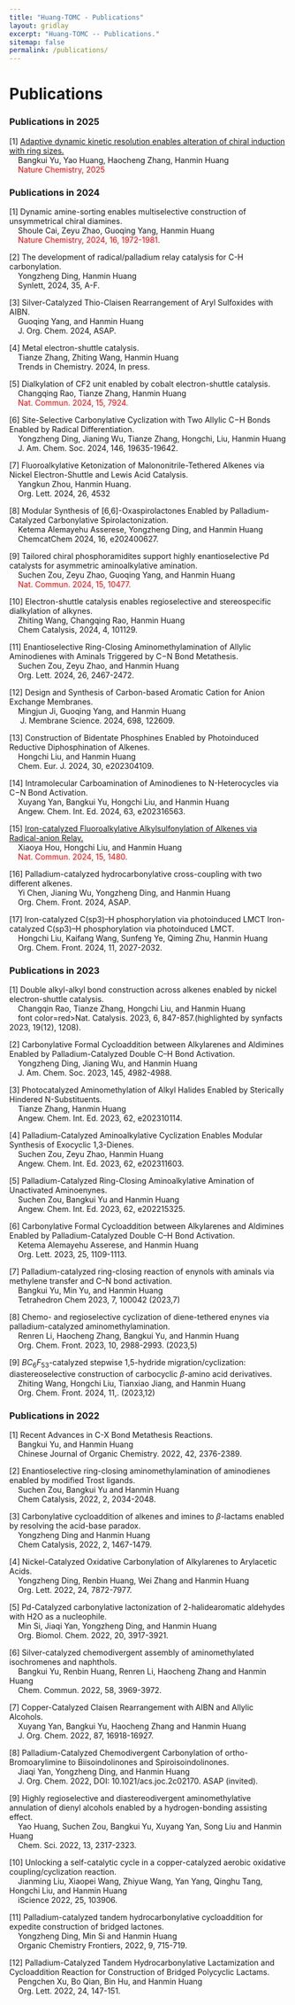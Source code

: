 ```yaml
---
title: "Huang-TOMC - Publications"
layout: gridlay
excerpt: "Huang-TOMC -- Publications."
sitemap: false
permalink: /publications/
---
```


# Publications

### Publications in 2025
[1] [Adaptive dynamic kinetic resolution enables alteration of chiral induction with ring sizes.](https://doi.org/10.1038/s41557-025-01850-8)\
&nbsp;&nbsp;&nbsp;&nbsp;Bangkui Yu, Yao Huang, Haocheng Zhang, Hanmin Huang\
&nbsp;&nbsp;&nbsp;&nbsp;<font color=red>Nature Chemistry, 2025</font>

### Publications in 2024
[1] Dynamic amine-sorting enables multiselective construction of unsymmetrical chiral diamines.\
&nbsp;&nbsp;&nbsp;&nbsp;Shoule Cai, Zeyu Zhao, Guoqing Yang, Hanmin Huang\
&nbsp;&nbsp;&nbsp;&nbsp;<font color=red>Nature Chemistry, 2024, 16, 1972-1981.</font>

[2] The development of radical/palladium relay catalysis for C-H carbonylation.\
&nbsp;&nbsp;&nbsp;&nbsp;Yongzheng Ding, Hanmin Huang\
&nbsp;&nbsp;&nbsp;&nbsp;Synlett, 2024, 35, A-F.

[3] Silver-Catalyzed Thio-Claisen Rearrangement of Aryl Sulfoxides with AIBN.\
&nbsp;&nbsp;&nbsp;&nbsp;Guoqing Yang, and Hanmin Huang\
&nbsp;&nbsp;&nbsp;&nbsp;J. Org. Chem. 2024, ASAP.

[4] Metal electron-shuttle catalysis.\
&nbsp;&nbsp;&nbsp;&nbsp;Tianze Zhang, Zhiting Wang, Hanmin Huang\
&nbsp;&nbsp;&nbsp;&nbsp;Trends in Chemistry. 2024, In press.

[5] Dialkylation of CF2 unit enabled by cobalt electron-shuttle catalysis.\
&nbsp;&nbsp;&nbsp;&nbsp;Changqing Rao, Tianze Zhang, Hanmin Huang\
&nbsp;&nbsp;&nbsp;&nbsp;<font color=red>Nat. Commun. 2024, 15, 7924.</font>

[6] Site-Selective Carbonylative Cyclization with Two Allylic C−H Bonds Enabled by Radical Differentiation.\
&nbsp;&nbsp;&nbsp;&nbsp;Yongzheng Ding, Jianing Wu, Tianze Zhang, Hongchi, Liu, Hanmin Huang\
&nbsp;&nbsp;&nbsp;&nbsp;J. Am. Chem. Soc. 2024, 146, 19635-19642.

[7] Fluoroalkylative Ketonization of Malononitrile-Tethered Alkenes via Nickel Electron-Shuttle and Lewis Acid Catalysis.\
&nbsp;&nbsp;&nbsp;&nbsp;Yangkun Zhou, Hanmin Huang.\
&nbsp;&nbsp;&nbsp;&nbsp;Org. Lett. 2024, 26, 4532

[8] Modular Synthesis of [6,6]-Oxaspirolactones Enabled by Palladium-Catalyzed Carbonylative Spirolactonization.\
&nbsp;&nbsp;&nbsp;&nbsp;Ketema Alemayehu Asserese, Yongzheng Ding, and Hanmin Huang\
&nbsp;&nbsp;&nbsp;&nbsp;ChemcatChem 2024, 16, e202400627.

[9] Tailored chiral phosphoramidites support highly enantioselective Pd catalysts for asymmetric aminoalkylative amination.\
&nbsp;&nbsp;&nbsp;&nbsp;Suchen Zou, Zeyu Zhao, Guoqing Yang, and Hanmin Huang\
&nbsp;&nbsp;&nbsp;&nbsp;<font color=red>Nat. Commun. 2024, 15, 10477.</font>

[10] Electron-shuttle catalysis enables regioselective and stereospecific dialkylation of alkynes.\
&nbsp;&nbsp;&nbsp;&nbsp;Zhiting Wang, Changqing Rao, Hanmin Huang\
&nbsp;&nbsp;&nbsp;&nbsp;Chem Catalysis, 2024, 4, 101129.

[11] Enantioselective Ring-Closing Aminomethylamination of Allylic Aminodienes with Aminals Triggered by C−N Bond Metathesis.\
&nbsp;&nbsp;&nbsp;&nbsp;Suchen Zou, Zeyu Zhao, and Hanmin Huang\
&nbsp;&nbsp;&nbsp;&nbsp;Org. Lett. 2024, 26, 2467-2472.

[12] Design and Synthesis of Carbon-based Aromatic Cation for Anion Exchange Membranes.\
&nbsp;&nbsp;&nbsp;&nbsp;Mingjun Ji, Guoqing Yang, and Hanmin Huang\
&nbsp;&nbsp;&nbsp;&nbsp; J. Membrane Science. 2024, 698, 122609. 

[13] Construction of Bidentate Phosphines Enabled by Photoinduced Reductive Diphosphination of Alkenes.\
&nbsp;&nbsp;&nbsp;&nbsp;Hongchi Liu, and Hanmin Huang\
&nbsp;&nbsp;&nbsp;&nbsp;Chem. Eur. J. 2024, 30, e202304109.

[14] Intramolecular Carboamination of Aminodienes to N-Heterocycles via C−N Bond Activation.\
&nbsp;&nbsp;&nbsp;&nbsp;Xuyang Yan, Bangkui Yu, Hongchi Liu, and Hanmin Huang\
&nbsp;&nbsp;&nbsp;&nbsp;Angew. Chem. Int. Ed. 2024, 63, e202316563.

[15] [Iron-catalyzed Fluoroalkylative Alkylsulfonylation of Alkenes via Radical-anion Relay.](https://doi.org/10.1038/s41467-024-45867-y)\
&nbsp;&nbsp;&nbsp;&nbsp;Xiaoya Hou, Hongchi Liu, and Hanmin Huang\
&nbsp;&nbsp;&nbsp;&nbsp;<font color=red>Nat. Commun. 2024, 15, 1480.</font>

[16] Palladium-catalyzed hydrocarbonylative cross-coupling with two different alkenes.\
&nbsp;&nbsp;&nbsp;&nbsp;Yi Chen, Jianing Wu, Yongzheng Ding, and Hanmin Huang\
&nbsp;&nbsp;&nbsp;&nbsp;Org. Chem. Front. 2024, ASAP.

[17] Iron-catalyzed C(sp3)–H phosphorylation via photoinduced LMCT Iron-catalyzed C(sp3)–H phosphorylation via photoinduced LMCT.\
&nbsp;&nbsp;&nbsp;&nbsp;Hongchi Liu, Kaifang Wang, Sunfeng Ye, Qiming Zhu, Hanmin Huang\
&nbsp;&nbsp;&nbsp;&nbsp;Org. Chem. Front. 2024, 11, 2027-2032.

### Publications in 2023
[1] Double alkyl-alkyl bond construction across alkenes enabled by nickel electron-shuttle catalysis.\
&nbsp;&nbsp;&nbsp;&nbsp;Changqin Rao, Tianze Zhang, Hongchi Liu, and Hanmin Huang\
&nbsp;&nbsp;&nbsp;&nbsp;font color=red>Nat. Catalysis. 2023, 6, 847-857.(highlighted by synfacts 2023, 19(12), 1208).</font>

[2] Carbonylative Formal Cycloaddition between Alkylarenes and Aldimines Enabled by Palladium-Catalyzed Double C–H Bond Activation.\
&nbsp;&nbsp;&nbsp;&nbsp;Yongzheng Ding, Jianing Wu, and Hanmin Huang\
&nbsp;&nbsp;&nbsp;&nbsp;J. Am. Chem. Soc. 2023, 145, 4982-4988.

[3] Photocatalyzed Aminomethylation of Alkyl Halides Enabled by Sterically Hindered N-Substituents.\
&nbsp;&nbsp;&nbsp;&nbsp;Tianze Zhang, Hanmin Huang\
&nbsp;&nbsp;&nbsp;&nbsp;Angew. Chem. Int. Ed. 2023, 62, e202310114.

[4] Palladium-Catalyzed Aminoalkylative Cyclization Enables Modular Synthesis of Exocyclic 1,3-Dienes.\
&nbsp;&nbsp;&nbsp;&nbsp;Suchen Zou, Zeyu Zhao, Hanmin Huang\
&nbsp;&nbsp;&nbsp;&nbsp;Angew. Chem. Int. Ed. 2023, 62, e202311603.

[5] Palladium-Catalyzed Ring-Closing Aminoalkylative Amination of Unactivated Aminoenynes.\
&nbsp;&nbsp;&nbsp;&nbsp;Suchen Zou, Bangkui Yu and Hanmin Huang\
&nbsp;&nbsp;&nbsp;&nbsp;Angew. Chem. Int. Ed. 2023, 62, e202215325.

[6] Carbonylative Formal Cycloaddition between Alkylarenes and Aldimines Enabled by Palladium-Catalyzed Double C–H Bond Activation.\
&nbsp;&nbsp;&nbsp;&nbsp;Ketema Alemayehu Asserese, and Hanmin Huang\
&nbsp;&nbsp;&nbsp;&nbsp;Org. Lett. 2023, 25, 1109-1113.

[7] Palladium-catalyzed ring-closing reaction of enynols with aminals via methylene transfer and C–N bond activation.\
&nbsp;&nbsp;&nbsp;&nbsp;Bangkui Yu, Min Yu, and Hanmin Huang\
&nbsp;&nbsp;&nbsp;&nbsp;Tetrahedron Chem 2023, 7, 100042 (2023,7)

[8] Chemo- and regioselective cyclization of diene-tethered enynes via palladium-catalyzed aminomethylamination.\
&nbsp;&nbsp;&nbsp;&nbsp;Renren Li, Haocheng Zhang, Bangkui Yu, and Hanmin Huang\
&nbsp;&nbsp;&nbsp;&nbsp;Org. Chem. Front. 2023, 10, 2988-2993. (2023,5)

[9] $B{C_6F_5}_3$-catalyzed stepwise 1,5-hydride migration/cyclization: diastereoselective construction of carbocyclic $\beta$-amino acid derivatives.\
&nbsp;&nbsp;&nbsp;&nbsp;Zhiting Wang, Hongchi Liu, Tianxiao Jiang, and Hanmin Huang\
&nbsp;&nbsp;&nbsp;&nbsp;Org. Chem. Front. 2024, 11,. (2023,12)

### Publications in 2022
[1] Recent Advances in C-X Bond Metathesis Reactions.\
&nbsp;&nbsp;&nbsp;&nbsp;Bangkui Yu, and Hanmin Huang\
&nbsp;&nbsp;&nbsp;&nbsp;Chinese Journal of Organic Chemistry. 2022, 42, 2376-2389.

[2] Enantioselective ring-closing aminomethylamination of aminodienes enabled by modified Trost ligands.\
&nbsp;&nbsp;&nbsp;&nbsp;Suchen Zou, Bangkui Yu and Hanmin Huang\
&nbsp;&nbsp;&nbsp;&nbsp;Chem Catalysis, 2022, 2, 2034-2048.

[3] Carbonylative cycloaddition of alkenes and imines to $\beta$-lactams enabled by resolving the acid-base paradox.\
&nbsp;&nbsp;&nbsp;&nbsp;Yongzheng Ding and Hanmin Huang\
&nbsp;&nbsp;&nbsp;&nbsp;Chem Catalysis, 2022, 2, 1467-1479.

[4] Nickel-Catalyzed Oxidative Carbonylation of Alkylarenes to Arylacetic Acids.\
&nbsp;&nbsp;&nbsp;&nbsp;Yongzheng Ding, Renbin Huang, Wei Zhang and Hanmin Huang\
&nbsp;&nbsp;&nbsp;&nbsp;Org. Lett. 2022, 24, 7872-7977.

[5] Pd-Catalyzed carbonylative lactonization of 2-halidearomatic aldehydes with H2O as a nucleophile.\
&nbsp;&nbsp;&nbsp;&nbsp;Min Si, Jiaqi Yan, Yongzheng Ding, and Hanmin Huang\
&nbsp;&nbsp;&nbsp;&nbsp;Org. Biomol. Chem. 2022, 20, 3917-3921. 

[6] Silver-catalyzed chemodivergent assembly of aminomethylated isochromenes and naphthols.\
&nbsp;&nbsp;&nbsp;&nbsp;Bangkui Yu, Renbin Huang, Renren Li, Haocheng Zhang and Hanmin Huang\
&nbsp;&nbsp;&nbsp;&nbsp;Chem. Commun. 2022, 58, 3969-3972.

[7] Copper-Catalyzed Claisen Rearrangement with AIBN and Allylic Alcohols.\
&nbsp;&nbsp;&nbsp;&nbsp;Xuyang Yan, Bangkui Yu, Haocheng Zhang and Hanmin Huang\
&nbsp;&nbsp;&nbsp;&nbsp;J. Org. Chem. 2022, 87, 16918-16927. 

[8] Palladium-Catalyzed Chemodivergent Carbonylation of ortho-Bromoarylimine to Biisoindolinones and Spiroisoindolinones.\
&nbsp;&nbsp;&nbsp;&nbsp;Jiaqi Yan, Yongzheng Ding, and Hanmin Huang\
&nbsp;&nbsp;&nbsp;&nbsp;J. Org. Chem. 2022, DOI: 10.1021/acs.joc.2c02170. ASAP (invited).

[9] Highly regioselective and diastereodivergent aminomethylative annulation of dienyl alcohols enabled by a hydrogen-bonding assisting effect.\
&nbsp;&nbsp;&nbsp;&nbsp;Yao Huang, Suchen Zou, Bangkui Yu, Xuyang Yan, Song Liu and Hanmin Huang\
&nbsp;&nbsp;&nbsp;&nbsp;Chem. Sci. 2022, 13, 2317-2323.

[10] Unlocking a self-catalytic cycle in a copper-catalyzed aerobic oxidative coupling/cyclization reaction.\
&nbsp;&nbsp;&nbsp;&nbsp;Jianming Liu, Xiaopei Wang, Zhiyue Wang, Yan Yang, Qinghu Tang, Hongchi Liu, and Hanmin Huang\
&nbsp;&nbsp;&nbsp;&nbsp;iScience 2022, 25, 103906.

[11] Palladium-catalyzed tandem hydrocarbonylative cycloaddition for expedite construction of bridged lactones.\
&nbsp;&nbsp;&nbsp;&nbsp;Yongzheng Ding, Min Si and Hanmin Huang\
&nbsp;&nbsp;&nbsp;&nbsp;Organic Chemistry Frontiers, 2022, 9, 715-719.

[12] Palladium-Catalyzed Tandem Hydrocarbonylative Lactamization and Cycloaddition Reaction for Construction of Bridged Polycyclic Lactams.\
&nbsp;&nbsp;&nbsp;&nbsp;Pengchen Xu, Bo Qian, Bin Hu, and Hanmin Huang\
&nbsp;&nbsp;&nbsp;&nbsp;Org. Lett. 2022, 24, 147-151.